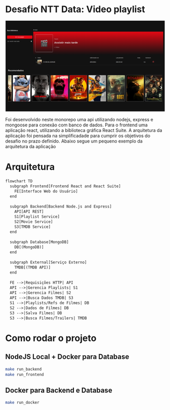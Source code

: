 # Desafio NTT Data: Video playlist

![Screenshot do sistema](./imgs/screenshot.png "Screenshot")


Foi desenvolvido neste monorepo uma api utilizando nodejs, express e mongoose para conexão com banco de dados. Para o frontend uma aplicação react, utilizando a biblioteca gráfica React Suite. A arquitetura da aplicação foi pensada na simplificadade para cumprir os objetivos do desafio no prazo definido. Abaixo segue um pequeno exemplo da arquitetura da aplicação

# Arquitetura

```mermaid
flowchart TD
  subgraph Frontend[Frontend React and React Suite]
    FE[Interface Web do Usuário]
  end

  subgraph Backend[Backend Node.js and Express]
    API[API REST]
    S1[Playlist Service]
    S2[Movie Service]
    S3[TMDB Service]
  end

  subgraph Database[MongoDB]
    DB[(MongoDB)]
  end

  subgraph External[Serviço Externo]
    TMDB[(TMDB API)]
  end

  FE -->|Requisições HTTP| API
  API -->|Gerencia Playlists| S1
  API -->|Gerencia Filmes| S2
  API -->|Busca Dados TMDB| S3
  S1 -->|Playlists/Refs de Filmes| DB
  S2 -->|Dados de Filmes| DB
  S3 -->|Salva Filmes| DB
  S3 -->|Busca Filmes/Trailers| TMDB
```

# Como rodar o projeto

## NodeJS Local + Docker para Database

```bash
make run_backend
make run_frontend
```


## Docker para Backend e Database

```bash
make run_docker
```